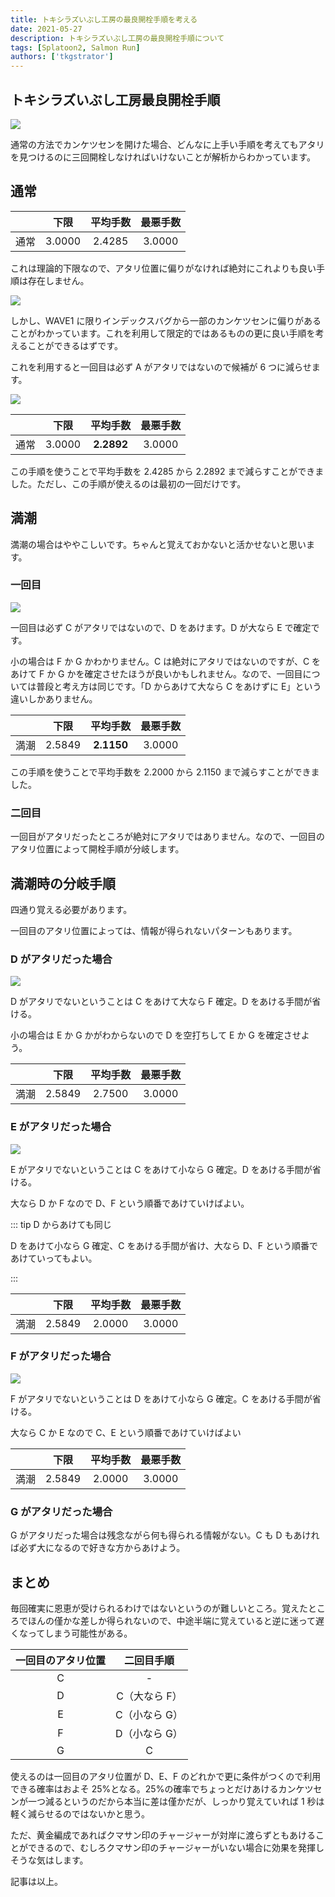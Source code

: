 ```yaml
---
title: トキシラズいぶし工房の最良開栓手順を考える
date: 2021-05-27
description: トキシラズいぶし工房の最良開栓手順について
tags: [Splatoon2, Salmon Run]
authors: ['tkgstrator']
---
```


## トキシラズいぶし工房最良開栓手順

![](https://pbs.twimg.com/media/E10-49_VEAIN7oE?format=png)

通常の方法でカンケツセンを開けた場合、どんなに上手い手順を考えてもアタリを見つけるのに三回開栓しなければいけないことが解析からわかっています。

## 通常

|      |  下限  | 平均手数 | 最悪手数 |
| :--: | :----: | :------: | :------: |
| 通常 | 3.0000 |  2.4285  |  3.0000  |

これは理論的下限なので、アタリ位置に偏りがなければ絶対にこれよりも良い手順は存在しません。

![](https://tkgstrator.work/assets/images/NT-Shakelift.png)

しかし、WAVE1 に限りインデックスバグから一部のカンケツセンに偏りがあることがわかっています。これを利用して限定的ではあるものの更に良い手順を考えることができるはずです。

これを利用すると一回目は必ず A がアタリではないので候補が 6 つに減らせます。

![](https://pbs.twimg.com/media/E2YdVOAVcAEDcnQ?format=png)

|      |  下限  |  平均手数  | 最悪手数 |
| :--: | :----: | :--------: | :------: |
| 通常 | 3.0000 | **2.2892** |  3.0000  |

この手順を使うことで平均手数を 2.4285 から 2.2892 まで減らすことができました。ただし、この手順が使えるのは最初の一回だけです。

## 満潮

満潮の場合はややこしいです。ちゃんと覚えておかないと活かせないと思います。

### 一回目

![](https://pbs.twimg.com/media/E2YdVOAVcAMJkxe?format=png)

一回目は必ず C がアタリではないので、D をあけます。D が大なら E で確定です。

小の場合は F か G かわかりません。C は絶対にアタリではないのですが、C をあけて F か G かを確定させたほうが良いかもしれません。なので、一回目については普段と考え方は同じです。「D からあけて大なら C をあけずに E」という違いしかありません。

|      |  下限  |  平均手数  | 最悪手数 |
| :--: | :----: | :--------: | :------: |
| 満潮 | 2.5849 | **2.1150** |  3.0000  |

この手順を使うことで平均手数を 2.2000 から 2.1150 まで減らすことができました。

### 二回目

一回目がアタリだったところが絶対にアタリではありません。なので、一回目のアタリ位置によって開栓手順が分岐します。

## 満潮時の分岐手順

四通り覚える必要があります。

一回目のアタリ位置によっては、情報が得られないパターンもあります。

### D がアタリだった場合

![](https://pbs.twimg.com/media/E2Yl_BtUcAUqG83?format=png)

D がアタリでないということは C をあけて大なら F 確定。D をあける手間が省ける。

小の場合は E か G かがわからないので D を空打ちして E か G を確定させよう。

|      |  下限  | 平均手数 | 最悪手数 |
| :--: | :----: | :------: | :------: |
| 満潮 | 2.5849 |  2.7500  |  3.0000  |

### E がアタリだった場合

![](https://pbs.twimg.com/media/E2Ym7gsVoAADlcL?format=png)

E がアタリでないということは C をあけて小なら G 確定。D をあける手間が省ける。

大なら D か F なので D、F という順番であけていけばよい。

::: tip D からあけても同じ

D をあけて小なら G 確定、C をあける手間が省け、大なら D、F という順番であけていってもよい。

:::

|      |  下限  | 平均手数 | 最悪手数 |
| :--: | :----: | :------: | :------: |
| 満潮 | 2.5849 |  2.0000  |  3.0000  |

### F がアタリだった場合

![](https://pbs.twimg.com/media/E2Yl_BfVEAAGPCL?format=png)

F がアタリでないということは D をあけて小なら G 確定。C をあける手間が省ける。

大なら C か E なので C、E という順番であけていけばよい

|      |  下限  | 平均手数 | 最悪手数 |
| :--: | :----: | :------: | :------: |
| 満潮 | 2.5849 |  2.0000  |  3.0000  |

### G がアタリだった場合

G がアタリだった場合は残念ながら何も得られる情報がない。C も D もあければ必ず大になるので好きな方からあけよう。

## まとめ

毎回確実に恩恵が受けられるわけではないというのが難しいところ。覚えたところでほんの僅かな差しか得られないので、中途半端に覚えていると逆に迷って遅くなってしまう可能性がある。

| 一回目のアタリ位置 |  二回目手順   |
| :----------------: | :-----------: |
|         C          |       -       |
|         D          | C（大なら F） |
|         E          | C（小なら G） |
|         F          | D（小なら G） |
|         G          |       C       |

使えるのは一回目のアタリ位置が D、E、F のどれかで更に条件がつくので利用できる確率はおよそ 25%となる。25%の確率でちょっとだけあけるカンケツセンが一つ減るというのだから本当に差は僅かだが、しっかり覚えていれば 1 秒は軽く減らせるのではないかと思う。

ただ、黄金編成であればクマサン印のチャージャーが対岸に渡らずともあけることができるので、むしろクマサン印のチャージャーがいない場合に効果を発揮しそうな気はします。

記事は以上。
